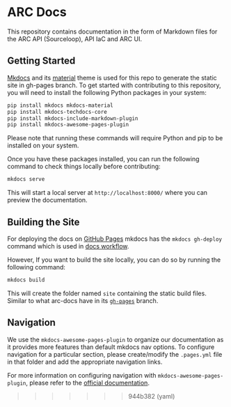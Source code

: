 
# ARC Docs

This repository contains documentation in the form of Markdown files for the ARC API (Sourceloop), API IaC and ARC UI.

## Getting Started

[Mkdocs](https://www.mkdocs.org/) and its [material](https://squidfunk.github.io/mkdocs-material/getting-started/) theme is used for this repo to generate the static site in gh-pages branch.
To get started with contributing to this repository, you will need to install the following Python packages in your system:

```sh
pip install mkdocs mkdocs-material
pip install mkdocs-techdocs-core
pip install mkdocs-include-markdown-plugin
pip install mkdocs-awesome-pages-plugin
```

Please note that running these commands will require Python and pip to be installed on your system.

Once you have these packages installed, you can run the following command to check things locally before contributing:

```sh
mkdocs serve
```

This will start a local server at `http://localhost:8000/` where you can preview the documentation.

## Building the Site

For deploying the docs on [GitHub Pages](https://pages.github.com/) mkdocs has the `mkdocs gh-deploy` command which is used in [docs workflow](https://github.com/sourcefuse/arc-docs/blob/main/.github/workflows/docs.yaml).

However, If you want to build the site locally, you can do so by running the following command:

```sh
mkdocs build
```

This will create the folder named `site` containing the static build files. Similar to what arc-docs have in its [`gh-pages`](https://github.com/sourcefuse/arc-docs/tree/gh-pages) branch.

## Navigation

We use the `mkdocs-awesome-pages-plugin` to organize our documentation as it provides more features than default mkdocs nav options. To configure navigation for a particular section, please create/modify the `.pages.yml` file in that folder and add the appropriate navigation links.

For more information on configuring navigation with `mkdocs-awesome-pages-plugin`, please refer to the [official documentation](https://github.com/lukasgeiter/mkdocs-awesome-pages-plugin#navigation).
>>>>>>> 944b382 (yaml)
